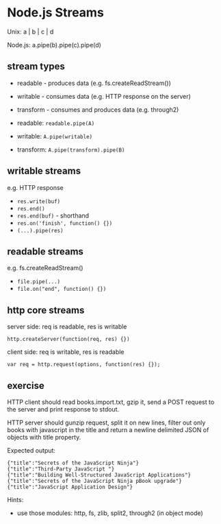 # Node.js Streams

Unix: a | b | c | d

Node.js: a.pipe(b).pipe(c).pipe(d)

## stream types

* readable - produces data (e.g. fs.createReadStream())
* writable - consumes data (e.g. HTTP response on the server)
* transform - consumes and produces data (e.g. through2)

* readable: `readable.pipe(A)`
* writable: `A.pipe(writable)`
* transform: `A.pipe(transform).pipe(B)`

## writable streams

e.g. HTTP response

* ```res.write(buf)```
* ```res.end()```
* ```res.end(buf)``` - shorthand
* ```res.on('finish', function() {})```
* ```(...).pipe(res)```

## readable streams

e.g. fs.createReadStream()

* ```file.pipe(...)```
* ```file.on("end", function() {})```

## http core streams

server side: req is readable, res is writable
```
http.createServer(function(req, res) {})
```

client side: req is writable, res is readable
```
var req = http.request(options, function(res) {});
```

## exercise

HTTP client should read books.import.txt, gzip it,
send a POST request to the server and print response to stdout.

HTTP server should gunzip request, split it on new lines, filter out only
books with javascript in the title
and return a newline delimited JSON of objects with title property.

Expected output:
```
{"title":"Secrets of the JavaScript Ninja"}
{"title":"Third-Party JavaScript "}
{"title":"Building Well-Structured JavaScript Applications"}
{"title":"Secrets of the JavaScript Ninja pBook upgrade"}
{"title":"JavaScript Application Design"}
```

Hints:
* use those modules: http, fs, zlib, split2, through2 (in object mode)